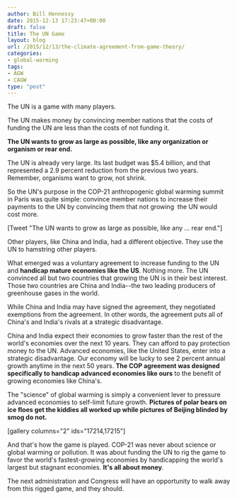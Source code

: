 ```yaml
---
author: Bill Hennessy
date: 2015-12-13 17:23:47+00:00
draft: false
title: The UN Game
layout: blog
url: /2015/12/13/the-climate-agreement-from-game-theory/
categories:
- global-warming
tags:
- AGW
- CAGW
type: "post"
---
```


The UN is a game with many players.

The UN makes money by convincing member nations that the costs of funding the UN are less than the costs of not funding it.

**The UN wants to grow as large as possible, like any organization or organism or rear end.**

The UN is already very large. Its last budget was $5.4 billion, and that represented a 2.9 percent reduction from the previous two years. Remember, organisms want to grow, not shrink.

So the UN's purpose in the COP-21 anthropogenic global warming summit in Paris was quite simple: convince member nations to increase their payments to the UN by convincing them that not growing  the UN would cost more.

[Tweet "The UN wants to grow as large as possible, like any ... rear end."]

Other players, like China and India, had a different objective. They use the UN to hamstring other players.

What emerged was a voluntary agreement to increase funding to the UN and **handicap mature economies like the US**. Nothing more. The UN convinced all but two countries that growing the UN is in their best interest. Those two countries are China and India--the two leading producers of greenhouse gases in the world.

While China and India may have signed the agreement, they negotiated exemptions from the agreement. In other words, the agreement puts all of China's and India's rivals at a strategic disadvantage.

China and India expect their economies to grow faster than the rest of the world's economies over the next 10 years. They can afford to pay protection money to the UN. Advanced economies, like the United States, enter into a strategic disadvantage. Our economy will be lucky to see 2 percent annual growth anytime in the next 50 years. **The COP agreement was designed specifically to handicap advanced economies like ours** to the benefit of growing economies like China's.

The "science" of global warming is simply a convenient lever to pressure advanced economies to self-limit future growth. **Pictures of polar bears on ice floes get the kiddies all worked up while pictures of Beijing blinded by smog do not.**

[gallery columns="2" ids="17214,17215"]

And that's how the game is played. COP-21 was never about science or global warming or pollution. It was about funding the UN to rig the game to favor the world's fastest-growing economies by handicapping the world's largest but stagnant economies. **It's all about money**.

The next administration and Congress will have an opportunity to walk away from this rigged game, and they should.


